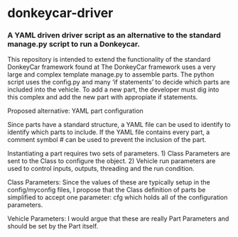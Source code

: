 # donkeycar-driver
### A YAML driven driver script as an alternative to the standard manage.py script to run a Donkeycar.

This repository is intended to extend the functionality of the standard DonkeyCar framework found at 
The DonkeyCar framework uses a very large and complex template manage.py to assemble parts. The python script uses the config.py and many ‘if statements’ to decide which parts are included into the vehicle. To add a new part, the developer must dig into this complex and add the new part with appropiate if statements.

Proposed alternative: YAML part configuration

Since parts have a standard structure, a YAML file can be used to identify to identify which parts to include. If the YAML file contains every part, a comment symbol # can be used to prevent the inclusion of the part.

Instantiating a part requires two sets of parameters. 1) Class Parameters are sent to the Class to configure the object. 2) Vehicle run parameters are used to control inputs, outputs, threading and the run condition.

Class Parameters: Since the values of these are typically setup in the config/myconfig files, I propose that the Class definition of parts be simplified to accept one parameter: cfg which holds all of the configuration parameters.

Vehicle Parameters: I would argue that these are really Part Parameters and should be set by the Part itself.

